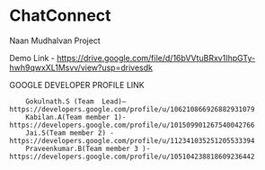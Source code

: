 # ChatConnect
Naan Mudhalvan Project

Demo Link - https://drive.google.com/file/d/16bVVtuBRxv1IhpGTy-hwh9qwxXL1Msvv/view?usp=drivesdk



GOOGLE DEVELOPER PROFILE LINK 

        Gokulnath.S (Team  Lead)–  https://developers.google.com/profile/u/106210866926882931079
        Kabilan.A(Team member 1)- https://developers.google.com/profile/u/101509901267540042766
        Jai.S(Team member 2) - https://developers.google.com/profile/u/112341035251205533394
        Praveenkumar.B(Team member 3 )-https://developers.google.com/profile/u/105104238818609236442

